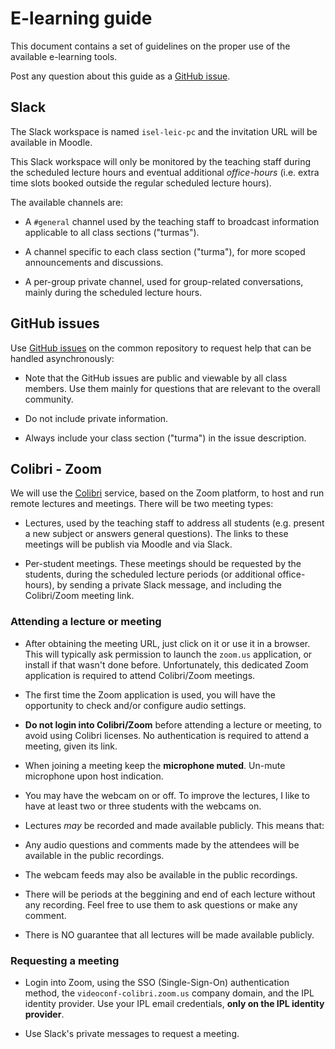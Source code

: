 # E-learning guide

This document contains a set of guidelines on the proper use of the available e-learning tools.

Post any question about this guide as a [GitHub issue](https://github.com/isel-leic-pc/s2021i-li51d-li51n/issues).

## Slack

The Slack workspace is named `isel-leic-pc` and the invitation URL will be available in Moodle.

This Slack workspace will only be monitored by the teaching staff during the scheduled lecture hours and eventual additional _office-hours_ (i.e. extra time slots booked outside the regular scheduled lecture hours).

The available channels are:

- A `#general` channel used by the teaching staff to broadcast information applicable to all class sections ("turmas").

- A channel specific to each class section ("turma"), for more scoped announcements and discussions.

- A per-group private channel, used for group-related conversations, mainly during the scheduled lecture hours.

## GitHub issues

Use [GitHub issues](https://github.com/isel-leic-pc/s2021i-li51d-li51n/issues) on the common repository to request help that can be handled asynchronously:

- Note that the GitHub issues are public and viewable by all class members. Use them mainly for questions that are relevant to the overall community.

- Do not include private information.

- Always include your class section ("turma") in the issue description.

## Colibri - Zoom

We will use the [Colibri](https://videoconf-colibri.zoom.us) service, based on the Zoom platform, to host and run remote lectures and meetings.
There will be two meeting types:

- Lectures, used by the teaching staff to address all students (e.g. present a new subject or answers general questions). The links to these meetings will be publish via Moodle and via Slack.

- Per-student meetings. These meetings should be requested by the students, during the scheduled lecture periods (or additional office-hours), by sending a private Slack message, and including the Colibri/Zoom meeting link.

### Attending a lecture or meeting

- After obtaining the meeting URL, just click on it or use it in a browser. This will typically ask permission to launch the `zoom.us` application, or install if that wasn't done before. Unfortunately, this dedicated Zoom application is required to attend Colibri/Zoom meetings.

- The first time the Zoom application is used, you will have the opportunity to check and/or configure audio settings.

- **Do not login into Colibri/Zoom** before attending a lecture or meeting, to avoid using Colibri licenses. No authentication is required to attend a meeting, given its link.

- When joining a meeting keep the **microphone muted**. Un-mute microphone upon host indication.

- You may have the webcam on or off. To improve the lectures, I like to have at least two or three students with the webcams on.

- Lectures _may_ be recorded and made available publicly. This means that:
- Any audio questions and comments made by the attendees will be available in the public recordings.
- The webcam feeds may also be available in the public recordings.
- There will be periods at the beggining and end of each lecture without any recording. Feel free to use them to ask questions or make any comment.

- There is NO guarantee that all lectures will be made available publicly.

### Requesting a meeting

- Login into Zoom, using the SSO (Single-Sign-On) authentication method, the `videoconf-colibri.zoom.us` company domain, and the IPL identity provider. Use your IPL email credentials, **only on the IPL identity provider**.

- Use Slack's private messages to request a meeting.
